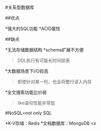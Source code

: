 
#关系型数据库

##优点

*强大的SQL功能
*ACID属性

##缺点

*无法存储数据结构
*schema扩展不方便
 >DDL执行有可能长时间锁表

*大数据场景下I/O较高
 >即使针对某一列，也会将整行读入内存

*全文搜索功能比价弱
 >like语句性能非常低

#NoSQL=not only SQL

*K-V存储：Redis
*文档数据库：MongoDB
<x
